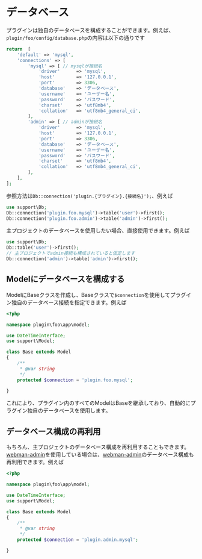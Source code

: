 # データベース
プラグインは独自のデータベースを構成することができます。例えば、`plugin/foo/config/database.php`の内容は以下の通りです
```php
return  [
    'default' => 'mysql',
    'connections' => [
        'mysql' => [ // mysqlが接続名
            'driver'      => 'mysql',
            'host'        => '127.0.0.1',
            'port'        => 3306,
            'database'    => 'データベース',
            'username'    => 'ユーザー名',
            'password'    => 'パスワード',
            'charset'     => 'utf8mb4',
            'collation'   => 'utf8mb4_general_ci',
        ],
        'admin' => [ // adminが接続名
            'driver'      => 'mysql',
            'host'        => '127.0.0.1',
            'port'        => 3306,
            'database'    => 'データベース',
            'username'    => 'ユーザー名',
            'password'    => 'パスワード',
            'charset'     => 'utf8mb4',
            'collation'   => 'utf8mb4_general_ci',
        ],
    ],
];
```
参照方法は`Db::connection('plugin.{プラグイン}.{接続名}');`、例えば
```php
use support\Db;
Db::connection('plugin.foo.mysql')->table('user')->first();
Db::connection('plugin.foo.admin')->table('admin')->first();
```

主プロジェクトのデータベースを使用したい場合、直接使用できます。例えば
```php
use support\Db;
Db::table('user')->first();
// 主プロジェクトでadmin接続も構成されていると仮定します
Db::connection('admin')->table('admin')->first();
```

## Modelにデータベースを構成する
ModelにBaseクラスを作成し、Baseクラスで`$connection`を使用してプラグイン独自のデータベース接続を指定できます。例えば

```php
<?php

namespace plugin\foo\app\model;

use DateTimeInterface;
use support\Model;

class Base extends Model
{
    /**
     * @var string
     */
    protected $connection = 'plugin.foo.mysql';

}
```

これにより、プラグイン内のすべてのModelはBaseを継承しており、自動的にプラグイン独自のデータベースを使用します。

## データベース構成の再利用
もちろん、主プロジェクトのデータベース構成を再利用することもできます。[webman-admin](https://www.workerman.net/plugin/82)を使用している場合は、[webman-admin](https://www.workerman.net/plugin/82)のデータベース構成も再利用できます。例えば
```php
<?php

namespace plugin\foo\app\model;

use DateTimeInterface;
use support\Model;

class Base extends Model
{
    /**
     * @var string
     */
    protected $connection = 'plugin.admin.mysql';

}
```
